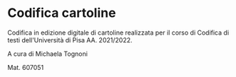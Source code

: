 # Codifica cartoline
Codifica in edizione digitale di cartoline realizzata per il corso di Codifica di testi dell'Università di Pisa AA. 2021/2022.

A cura di Michaela Tognoni 

Mat. 607051


